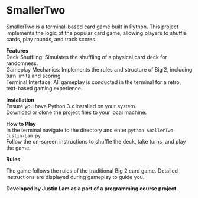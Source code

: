 # SmallerTwo

SmallerTwo is a terminal-based card game built in Python. This project implements the logic of the popular card game, allowing players to shuffle cards, play rounds, and track scores.

**Features**<br/>
Deck Shuffling: Simulates the shuffling of a physical card deck for randomness.<br/>
Gameplay Mechanics: Implements the rules and structure of Big 2, including turn limits and scoring.<br/>
Terminal Interface: All gameplay is conducted in the terminal for a retro, text-based gaming experience.<br/>

**Installation**<br/>
Ensure you have Python 3.x installed on your system.<br/>
Download or clone the project files to your local machine.<br/>

**How to Play**<br/>
In the terminal navigate to the directory and enter `python SmallerTwo-Justin-Lam.py` <br/>
Follow the on-screen instructions to shuffle the deck, take turns, and play the game.<br/>

**Rules**<br/>

The game follows the rules of the traditional Big 2 card game. Detailed instructions are displayed during gameplay to guide you.

**Developed by Justin Lam as a part of a programming course project.** <br/>

